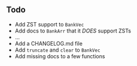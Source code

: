 ## Todo

* Add ZST support to `BankVec`
* Add docs to `BankArr` that it *DOES* support ZSTs
* ...
* Add a CHANGELOG.md file
* Add `truncate` and `clear` to `BankVec`
* Add missing docs to a few functions